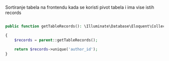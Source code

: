 Sortiranje tabela na frontendu kada se koristi pivot tabela i ima vise istih records 

```php

public function getTableRecords(): \Illuminate\Database\Eloquent\Collection | \Illuminate\Contracts\Pagination\Paginator | \Illuminate\Contracts\Pagination\CursorPaginator

{
	$records = parent::getTableRecords();

	return $records->unique('author_id');
}
```